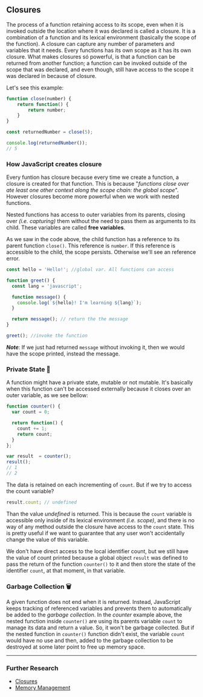 ## Closures

The process of a function retaining access to its scope, even when it is invoked outside the location where it was declared is called a closure. It is a combination of a function and its lexical environment (basically the scope of the function). A closure can capture any number of parameters and variables that it needs. Every functions has its own scope as it has its own closure. What makes closures só powerful, is that a function can be returned from another function; a function can be invoked outside of the scope that was declared, and even though, still have access to the scope it was declared in because of closure.

Let's see this example:

```JavaScript
function close(number) {
    return function() {
        return number;
    }
}

const returnedNumber = close(5);

console.log(returnedNumber());
// 5
```

### How JavaScript creates closure

Every funtion has closure because every time we create a function, a closure is created for that function. This is because "_functions close over ate least one other context along the scope chain: the global scope_". However closures become more powerful when we work with nested functions.

Nested functions has access to outer variables from its parents, closing over _(i.e. capturing)_ them without the need to pass them as arguments to its child. These variables are called **free variables**.

As we saw in the code above, the child function has a reference to its parent function `close()`. This reference is `number`. If this reference is accessible to the child, the scope persists. Otherwise we'll see an reference error.

```JavaScript
const hello = 'Hello!'; //global var. All functions can access

function greet() {
  const lang = 'javascript';

  function message() {
    console.log(`${hello}! I'm learning ${lang}`);
  }

  return message(); // return the the message
}

greet(); //invoke the function
```
_**Note**_: If we just had returned `message` without invoking it, then we would have the scope printed, instead the message.

### Private State 🔐

A function might have a private state, mutable or not mutable. It's basically when this function can't be accessed externally because it closes over an outer variable, as we see bellow:

```JavaScript
function counter() {
  var count = 0;

  return function() {
    count += 1;
    return count;
  }
};

var result  = counter();
result();
// 1
// 2
```

The data is retained on each incrementing of `count`. But if we try to access the count variable?

```JavaScript
result.count; // undefined
```

Than the value _undefined_ is returned. This is because the `count` variable is accessible only inside of its lexical environment _(i.e. scope)_, and there is no way of any method outside the closure have access to the `count` state. This is pretty useful if we want to guarantee that any user won't accidentally change the value of this variable.

We don't have direct access to the local identifier count, but we still have the value of count printed because a global object `result` was defined to pass the return of the function `counter()` to it and then store the state of the identifier `count`, at that moment, in that variable.

### Garbage Collection 🗑

A given function does not end when it is returned. Instead, JavaScript keeps tracking of referenced variables and prevents them to automatically be added to the _garbage collection_. In the _counter_ example above, the nested function inside `counter()` are using its parents variable `count` to manage its data and return a value. So, it won't be garbage collected. But if the nested function in `counter()` function didn't exist, the variable `count` would have no use and then, added to the garbage collection to be destroyed at some later point to free up memory space.

___

### Further Research

* [Closures](https://developer.mozilla.org/en-US/docs/Web/JavaScript/Closures "MDN")
* [Memory Management](https://developer.mozilla.org/en-US/docs/Web/JavaScript/Memory_Management "MDN")
